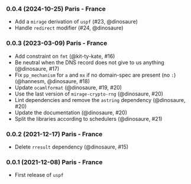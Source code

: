 ### 0.0.4 (2024-10-25) Paris - France

- Add a `mirage` derivation of `uspf` (#23, @dinosaure)
- Handle `redirect` modifier (#24, @dinosaure)

### 0.0.3 (2023-03-09) Paris - France

- Add constraint on `fmt` (@kit-ty-kate, #16)
- Be neutral when the DNS record does not give to us anything (@dinosaure, #17)
- Fix `pp_mechanism` for `a` and `mx` if no domain-spec are present (no `:`)
  (@hannesm, @dinosaure, #18)
- Update `ocamlformat` (@dinosaure, #19, #20)
- Use the last version of `mirage-crypto-rng` (@dinosaure, #20)
- Lint dependencies and remove the `astring` dependency (@dinosaure, #20)
- Update the documentation (@dinosaure, #20)
- Split the libraries according to schedulers (@dinosaure, #21)

### 0.0.2 (2021-12-17) Paris - France

- Delete `rresult` dependency (@dinosaure, #15)

### 0.0.1 (2021-12-08) Paris - France

- First release of `uspf`
